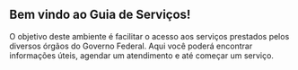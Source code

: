 Bem vindo ao Guia de Serviços!
---
O objetivo deste ambiente é facilitar o acesso aos serviços prestados pelos diversos órgãos do Governo Federal. Aqui você poderá encontrar informações úteis, agendar um atendimento e até começar um serviço.
